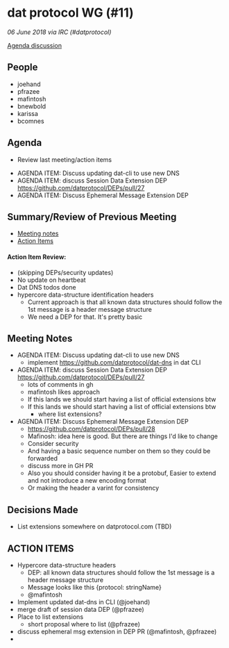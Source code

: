 # dat protocol WG (#11)

*06 June 2018 via IRC (#datprotocol)*

[Agenda discussion](https://github.com/datprotocol/working-group/issues/21)

## People

* joehand
* pfrazee
* mafintosh
* bnewbold
* karissa
* bcomnes

## Agenda

* Review last meeting/action items
- AGENDA ITEM: Discuss updating dat-cli to use new DNS
- AGENDA ITEM: discuss Session Data Extension DEP  https://github.com/datprotocol/DEPs/pull/27
- AGENDA ITEM: Discuss Ephemeral Message Extension DEP

## Summary/Review of Previous Meeting

* [Meeting notes](https://github.com/datprotocol/working-group/blob/master/meeting-notes/10-16may2018.md)
* [Action Items](https://github.com/datprotocol/working-group/issues/22)

#### Action Item Review:

* (skipping DEPs/security updates)
* No update on heartbeat
* Dat DNS todos done
* hypercore data-structure identification headers
    * Current approach is that all known data structures should follow the 1st message is a header message structure
    * We need a DEP for that. It's pretty basic

## Meeting Notes

* AGENDA ITEM: Discuss updating dat-cli to use new DNS
    * implement https://github.com/datprotocol/dat-dns in dat CLI
* AGENDA ITEM: discuss Session Data Extension DEP https://github.com/datprotocol/DEPs/pull/27
    * lots of comments in gh
    * mafintosh likes approach
    * If this lands we should start having a list of official extensions btw
    * If this lands we should start having a list of official extensions btw
        * where list extensions?
* AGENDA ITEM: Discuss Ephemeral Message Extension DEP
    * https://github.com/datprotocol/DEPs/pull/28
    * Mafinosh: idea here is good. But there are things I'd like to change
    * Consider security
    * And having a basic sequence number on them so they could be forwarded
    * discuss more in GH PR
    * Also you should consider having it be a protobuf, Easier to extend and not introduce a new encoding format
    * Or making the header a varint for consistency

## Decisions Made

* List extensions somewhere on datprotocol.com (TBD)

## ACTION ITEMS

* Hypercore data-structure headers
    * DEP: all known data structures should follow the 1st message is a header message structure
    * Message looks like this {protocol: stringName}
    * @mafintosh
* Implement updated dat-dns in CLI (@joehand)
* merge draft of session data DEP (@pfrazee)
* Place to list extensions
    * short proposal where to list (@pfrazee)
* discuss ephemeral msg extension in DEP PR (@mafintosh, @pfrazee)
* 
